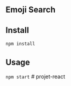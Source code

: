 Emoji Search
---



Install
---

`npm install`



Usage
---

`npm start`
#   p r o j e t - r e a c t  
 
